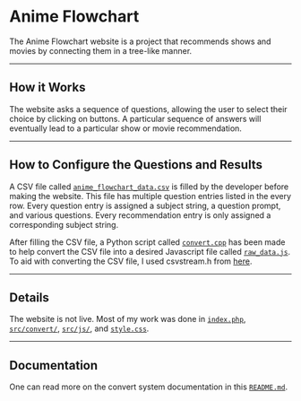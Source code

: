 # Anime Flowchart
The Anime Flowchart website is a project that recommends shows and movies by connecting them in a tree-like manner.

---

## How it Works

The website asks a sequence of questions, allowing the user to select their choice by clicking on buttons. A particular sequence of answers will eventually lead to a particular show or movie recommendation.

---

## How to Configure the Questions and Results

A CSV file called [`anime_flowchart_data.csv`](src/convert/anime_flowchart_data.csv) is filled by the developer before making the website. This file has multiple question entries listed in the every row. Every question entry is assigned a subject string, a question prompt, and various questions. Every recommendation entry is only assigned a corresponding subject string.

After filling the CSV file, a Python script called [`convert.cpp`](src/convert/convert.cpp) has been made to help convert the CSV file into a desired Javascript file called [`raw_data.js`](src/js/raw_data.js). To aid with converting the CSV file, I used csvstream.h from [here](https://github.com/awdeorio/csvstream).



---

## Details
The website is not live. Most of my work was done in [`index.php`](index.php), [`src/convert/`](src/convert), [`src/js/`](src/js/), and [`style.css`](src/css/style.css).

---

## Documentation

One can read more on the convert system documentation in this [`README.md`](src/convert/README.md).
